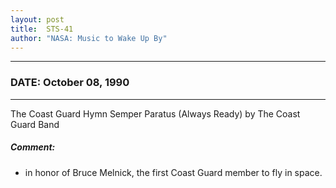 ```yaml
---
layout: post
title:  STS-41
author: "NASA: Music to Wake Up By"
---
```


----
### DATE: October 08, 1990
----
The Coast Guard Hymn Semper Paratus (Always Ready) by The Coast Guard Band

##### Comment:
* in honor of Bruce Melnick, the first Coast Guard member to fly in space.
